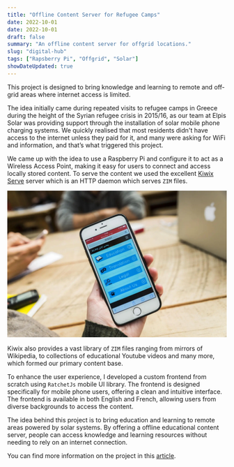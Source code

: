 ```yaml
---
title: "Offline Content Server for Refugee Camps"
date: 2022-10-01
date: 2022-10-01
draft: false
summary: "An offline content server for offgrid locations."
slug: "digital-hub"
tags: ["Rapsberry Pi", "Offgrid", "Solar"]
showDateUpdated: true
---
```

This project is designed to bring knowledge and learning to remote and off-grid areas where internet access is limited.

The idea initially came during repeated visits to refugee camps in Greece during the height of the Syrian refugee crisis in 2015/16, as our team at Elpis Solar was providing support through the installation of solar mobile phone charging systems. We quickly realised that most residents didn't have access to the internet unless they paid for it, and many were asking for WiFi and information, and that’s what triggered this project.

We came up with the idea to use a Raspberry Pi and configure it to act as a Wireless Access Point, making it easy for users to connect and access locally stored content. To serve the content we used the excellent [Kiwix Serve](https://github.com/kiwix/kiwix-tools) server which is an HTTP daemon which serves `ZIM` files.

![](rpi-ui.webp)

Kiwix also provides a vast library of `ZIM` files ranging from mirrors of Wikipedia, to collections of educational Youtube videos and many more, which formed our primary content base.

To enhance the user experience, I developed a custom frontend from scratch using `RatchetJs` mobile UI library. The frontend is designed specifically for mobile phone users, offering a clean and intuitive interface. The frontend is available in both English and French, allowing users from diverse backgrounds to access the content.

The idea behind this project is to bring education and learning to remote areas powered by solar systems. By offering a offline educational content server, people can access knowledge and learning resources without needing to rely on an internet connection.

You can find more information on the project in this [article](https://www.unhcr.org/uk/news/stories/2017/7/595e26c74/project-elpis-offers-a-ray-of-hope-in-refugee-camps.html).